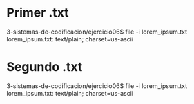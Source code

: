 # Primer .txt

3-sistemas-de-codificacion/ejercicio06$ file -i lorem_ipsum.txt 
lorem_ipsum.txt: text/plain; charset=us-ascii

# Segundo .txt

3-sistemas-de-codificacion/ejercicio06$ file -i lorem_ipsum.txt 
lorem_ipsum.txt: text/plain; charset=us-ascii
